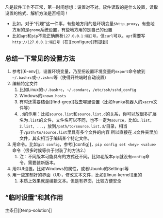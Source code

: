 凡是软件工作不正常，第一时间想想：设置对不对。软件读取的是什么设置，读取设置的格式、解析方法是否相同！
- 比如，对于“代理”这一件事，有些地方用的是环境变量`$http_proxy`，有些地方用的是`gnome`系统设置，有些地方用的是自己的设置
- 比如`apt`和`pip`不能正确解析`127.0.0.1:端口号`，但`curl`可以。`apt`需要写`http://127.0.0.1:端口号`（在[[configure]]有提到）
## 总结一下常见的设置方法
1. 参考[[6-env]]，设置环境变量，乃至把设置环境变量的`export`命令放到`~/.bashrc`或`~/.zshrc`等（使得开终端时自动设置）
2. 编辑特定文件
   1. 比如Linux的`~/.bashrc`，`~/.condarc`，`/etc/ssh/sshd_config`
   2. Windows的`known_hosts`
   3. 有时还需要结合[[find-grep]]找去哪里设置（比如franka机器人的`xacro`文件等）
   4. `.d`的作用：比如`source.list`和`source.list.d`的关系，你可以放很多扩展名为`.list`的文件，文件名可以不同，也不一定为`source`，比如`1.list, 2.list, ...`，放到`/path/to/source.list.d/`目录，相当于`/path/to/source.list`里具有多个文件的内容
   所以直接在`.d`文件夹里加文件，其实相当于编辑某个特定文件。
3. 用命令。比如`git config`，参考[[config]]，`pip config set <key> <value>`命令（很多时候等价于封装了的方法2.）
   1. 注：不同版本可能具有的方式还不同。比如老版本`pip`就没有`config`命令。需要装新版本。
4. 用GUI设置。比如Windows的属性，或者Ubuntu的Settings等
5. 用一些定制好的界面（UI），修改文本文件，比如[[linux-kernel]]里的
   1. 本质上效果就是编辑文本。但是有界面，比较方便安全
## “临时设置”和其作用
主条目[[temp-solution]]